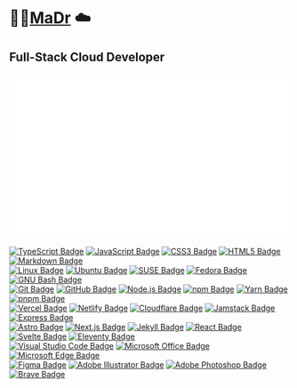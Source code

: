 
# :rocket::cactus:[MaDr](https://MaDr.io) :cloud: 
## Full-Stack Cloud Developer
[![](https://raw.githubusercontent.com/MaDrCloudDev/github-stats/master/generated/languages.svg#gh-dark-mode-only)](https://raw.githubusercontent.com/MaDrCloudDev/github-stats/master/generated/languages.svg#gh-dark-mode-only)

[![TypeScript Badge](https://img.shields.io/badge/TypeScript-3178C6?logo=typescript&logoColor=fff&style=plastic)](https://www.typescriptlang.org/)
[![JavaScript Badge](https://img.shields.io/badge/JavaScript-F7DF1E?logo=javascript&logoColor=000&style=plastic)](https://www.javascript.com/)
[![CSS3 Badge](https://img.shields.io/badge/CSS3-1572B6?logo=css3&logoColor=fff&style=plastic)](https://www.w3.org/Style/CSS/Overview.en.html)
[![HTML5 Badge](https://img.shields.io/badge/HTML5-E34F26?logo=html5&logoColor=fff&style=plastic)](https://html.spec.whatwg.org/multipage/)
[![Markdown Badge](https://img.shields.io/badge/Markdown-000?logo=markdown&logoColor=fff&style=plastic)](https://docs.github.com/en/get-started/writing-on-github/getting-started-with-writing-and-formatting-on-github/basic-writing-and-formatting-syntax)
<br/>
[![Linux Badge](https://img.shields.io/badge/Linux-FCC624?logo=linux&logoColor=000&style=plastic)](https://www.linux.org/)
[![Ubuntu Badge](https://img.shields.io/badge/Ubuntu-E95420?logo=ubuntu&logoColor=fff&style=plastic)](https://ubuntu.com/)
[![SUSE Badge](https://img.shields.io/badge/SUSE-0C322C?logo=suse&logoColor=fff&style=plastic)](https://www.opensuse.org/)
[![Fedora Badge](https://img.shields.io/badge/Fedora-51A2DA?logo=fedora&logoColor=fff&style=plastic)](https://getfedora.org/)
[![GNU Bash Badge](https://img.shields.io/badge/GNU%20Bash-4EAA25?logo=gnubash&logoColor=fff&style=plastic)](https://www.gnu.org/software/bash/)
<br/>
[![Git Badge](https://img.shields.io/badge/Git-F05032?logo=git&logoColor=fff&style=plastic)](https://git-scm.com/)
[![GitHub Badge](https://img.shields.io/badge/GitHub-181717?logo=github&logoColor=fff&style=plastic)](https://github.com/)
[![Node.js Badge](https://img.shields.io/badge/Node.js-393?logo=nodedotjs&logoColor=fff&style=plastic)](https://nodejs.org/en/)
[![npm Badge](https://img.shields.io/badge/npm-CB3837?logo=npm&logoColor=fff&style=plastic)](https://www.npmjs.com/)
[![Yarn Badge](https://img.shields.io/badge/Yarn-2C8EBB?logo=yarn&logoColor=fff&style=plastic)](https://yarnpkg.com/)
[![pnpm Badge](https://img.shields.io/badge/pnpm-F69220?logo=pnpm&logoColor=fff&style=plastic)](https://pnpm.io/)
<br/>
[![Vercel Badge](https://img.shields.io/badge/Vercel-000?logo=vercel&logoColor=fff&style=plastic)](https://vercel.com/)
[![Netlify Badge](https://img.shields.io/badge/Netlify-00C7B7?logo=netlify&logoColor=fff&style=plastic)](https://www.netlify.com/)
[![Cloudflare Badge](https://img.shields.io/badge/Cloudflare-F38020?logo=cloudflare&logoColor=fff&style=plastic)](https://www.cloudflare.com/)
[![Jamstack Badge](https://img.shields.io/badge/Jamstack-F0047F?logo=jamstack&logoColor=fff&style=plastic)](https://jamstack.org/)
[![Express Badge](https://img.shields.io/badge/Express-000?logo=express&logoColor=fff&style=plastic)](https://expressjs.com/)
<br/>
[![Astro Badge](https://img.shields.io/badge/Astro-FF5D01?logo=astro&logoColor=fff&style=plastic)](https://astro.build/)
[![Next.js Badge](https://img.shields.io/badge/Next.js-000?logo=nextdotjs&logoColor=fff&style=plastic)](https://nextjs.org/)
[![Jekyll Badge](https://img.shields.io/badge/Jekyll-C00?logo=jekyll&logoColor=fff&style=plastic)](https://jekyllrb.com/)
[![React Badge](https://img.shields.io/badge/React-61DAFB?logo=react&logoColor=000&style=plastic)](https://reactjs.org/)
[![Svelte Badge](https://img.shields.io/badge/Svelte-FF3E00?logo=svelte&logoColor=fff&style=plastic)](https://svelte.dev/)
[![Eleventy Badge](https://img.shields.io/badge/Eleventy-000?logo=eleventy&logoColor=fff&style=plastic)](https://www.11ty.dev/)
<br/>
[![Visual Studio Code Badge](https://img.shields.io/badge/Visual%20Studio%20Code-007ACC?logo=visualstudiocode&logoColor=fff&style=plastic)](https://code.visualstudio.com/insiders/)
[![Microsoft Office Badge](https://img.shields.io/badge/Microsoft%20Office-D83B01?logo=microsoftoffice&logoColor=fff&style=plastic)](https://www.office.com/)
[![Microsoft Edge Badge](https://img.shields.io/badge/Microsoft%20Edge-0078D7?logo=microsoftedge&logoColor=fff&style=plastic)](https://www.microsoftedgeinsider.com/en-us/welcome?channel=dev&version=74.1.96.24)
<br/>
[![Figma Badge](https://img.shields.io/badge/Figma-F24E1E?logo=figma&logoColor=fff&style=plastic)](https://www.figma.com/)
[![Adobe Illustrator Badge](https://img.shields.io/badge/Adobe%20Illustrator-FF9A00?logo=adobeillustrator&logoColor=fff&style=plastic)](https://www.adobe.com/products/illustrator.html)
[![Adobe Photoshop Badge](https://img.shields.io/badge/Adobe%20Photoshop-31A8FF?logo=adobephotoshop&logoColor=fff&style=plastic)](https://www.adobe.com/products/photoshop.html)
[![Brave Badge](https://img.shields.io/badge/Brave-FB542B?logo=brave&logoColor=fff&style=plastic)](https://brave.com/)
